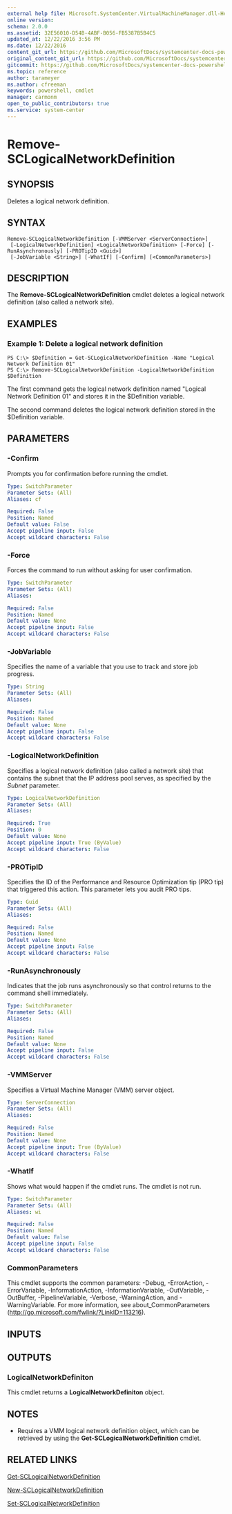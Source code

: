 ```yaml
---
external help file: Microsoft.SystemCenter.VirtualMachineManager.dll-Help.xml
online version: 
schema: 2.0.0
ms.assetid: 32E56010-D54B-4ABF-B056-FB5387B5B4C5
updated_at: 12/22/2016 3:56 PM
ms.date: 12/22/2016
content_git_url: https://github.com/MicrosoftDocs/systemcenter-docs-powershell/blob/master/systemcenter-cmdlets/SystemCenter2016/VirtualMachineManager/vlatest/Remove-SCLogicalNetworkDefinition.md
original_content_git_url: https://github.com/MicrosoftDocs/systemcenter-docs-powershell/blob/master/systemcenter-cmdlets/SystemCenter2016/VirtualMachineManager/vlatest/Remove-SCLogicalNetworkDefinition.md
gitcommit: https://github.com/MicrosoftDocs/systemcenter-docs-powershell/blob/96e5647587661652225fbdd2c797cd4d59d542bc/systemcenter-cmdlets/SystemCenter2016/VirtualMachineManager/vlatest/Remove-SCLogicalNetworkDefinition.md
ms.topic: reference
author: tarameyer
ms.author: cfreeman
keywords: powershell, cmdlet
manager: carmonm
open_to_public_contributors: true
ms.service: system-center
---
```


# Remove-SCLogicalNetworkDefinition

## SYNOPSIS
Deletes a logical network definition.

## SYNTAX

```
Remove-SCLogicalNetworkDefinition [-VMMServer <ServerConnection>]
 [-LogicalNetworkDefinition] <LogicalNetworkDefinition> [-Force] [-RunAsynchronously] [-PROTipID <Guid>]
 [-JobVariable <String>] [-WhatIf] [-Confirm] [<CommonParameters>]
```

## DESCRIPTION
The **Remove-SCLogicalNetworkDefinition** cmdlet deletes a logical network definition (also called a network site).

## EXAMPLES

### Example 1: Delete a logical network definition
```
PS C:\> $Definition = Get-SCLogicalNetworkDefinition -Name "Logical Network Definition 01"
PS C:\> Remove-SCLogicalNetworkDefinition -LogicalNetworkDefinition $Definition
```

The first command gets the logical network definition named "Logical Network Definition 01" and stores it in the $Definition variable.

The second command deletes the logical network definition stored in the $Definition variable.

## PARAMETERS

### -Confirm
Prompts you for confirmation before running the cmdlet.

```yaml
Type: SwitchParameter
Parameter Sets: (All)
Aliases: cf

Required: False
Position: Named
Default value: False
Accept pipeline input: False
Accept wildcard characters: False
```

### -Force
Forces the command to run without asking for user confirmation.

```yaml
Type: SwitchParameter
Parameter Sets: (All)
Aliases: 

Required: False
Position: Named
Default value: None
Accept pipeline input: False
Accept wildcard characters: False
```

### -JobVariable
Specifies the name of a variable that you use to track and store job progress.

```yaml
Type: String
Parameter Sets: (All)
Aliases: 

Required: False
Position: Named
Default value: None
Accept pipeline input: False
Accept wildcard characters: False
```

### -LogicalNetworkDefinition
Specifies a logical network definition (also called a network site) that contains the subnet that the IP address pool serves, as specified by the *Subnet* parameter.

```yaml
Type: LogicalNetworkDefinition
Parameter Sets: (All)
Aliases: 

Required: True
Position: 0
Default value: None
Accept pipeline input: True (ByValue)
Accept wildcard characters: False
```

### -PROTipID
Specifies the ID of the Performance and Resource Optimization tip (PRO tip) that triggered this action.
This parameter lets you audit PRO tips.

```yaml
Type: Guid
Parameter Sets: (All)
Aliases: 

Required: False
Position: Named
Default value: None
Accept pipeline input: False
Accept wildcard characters: False
```

### -RunAsynchronously
Indicates that the job runs asynchronously so that control returns to the command shell immediately.

```yaml
Type: SwitchParameter
Parameter Sets: (All)
Aliases: 

Required: False
Position: Named
Default value: None
Accept pipeline input: False
Accept wildcard characters: False
```

### -VMMServer
Specifies a Virtual Machine Manager (VMM) server object.

```yaml
Type: ServerConnection
Parameter Sets: (All)
Aliases: 

Required: False
Position: Named
Default value: None
Accept pipeline input: True (ByValue)
Accept wildcard characters: False
```

### -WhatIf
Shows what would happen if the cmdlet runs.
The cmdlet is not run.

```yaml
Type: SwitchParameter
Parameter Sets: (All)
Aliases: wi

Required: False
Position: Named
Default value: False
Accept pipeline input: False
Accept wildcard characters: False
```

### CommonParameters
This cmdlet supports the common parameters: -Debug, -ErrorAction, -ErrorVariable, -InformationAction, -InformationVariable, -OutVariable, -OutBuffer, -PipelineVariable, -Verbose, -WarningAction, and -WarningVariable. For more information, see about_CommonParameters (http://go.microsoft.com/fwlink/?LinkID=113216).

## INPUTS

## OUTPUTS

### LogicalNetworkDefiniton
This cmdlet returns a **LogicalNetworkDefiniton** object.

## NOTES
* Requires a VMM logical network definition object, which can be retrieved by using the **Get-SCLogicalNetworkDefinition** cmdlet.

## RELATED LINKS

[Get-SCLogicalNetworkDefinition](xref:SystemCenter2016/VirtualMachineManager/vlatest/Get-SCLogicalNetworkDefinition.md)

[New-SCLogicalNetworkDefinition](xref:SystemCenter2016/VirtualMachineManager/vlatest/New-SCLogicalNetworkDefinition.md)

[Set-SCLogicalNetworkDefinition](xref:SystemCenter2016/VirtualMachineManager/vlatest/Set-SCLogicalNetworkDefinition.md)

